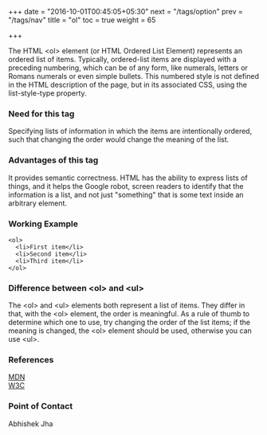 +++
date = "2016-10-01T00:45:05+05:30"
next = "/tags/option"
prev = "/tags/nav"
title = "ol"
toc = true
weight = 65

+++

<p>The HTML <span class='tag-span'>&lt;ol&gt;</span> element (or HTML Ordered List Element) represents an ordered list of items. Typically, ordered-list items are displayed with a preceding numbering, which can be of any form, like numerals, letters or Romans numerals or even simple bullets. This numbered style is not defined in the HTML description of the page, but in its associated CSS, using the list-style-type property.

<h3>Need for this tag</h3>

<p>Specifying lists of information in which the items are intentionally ordered, such that changing the order would change the meaning of the list.</p>

<h3>Advantages of this tag</h3>

<p>It provides semantic correctness. HTML has the ability to express lists of things, and it helps the Google robot, screen readers to identify that the information is a list, and not just "something" that is some text inside an arbitrary element.</p>

<h3>Working Example</h3>

    <ol>
      <li>First item</li>
      <li>Second item</li>
      <li>Third item</li>
    </ol>

<h3>Difference between <span class='tag-span'>&lt;ol&gt;</span> and <span class='tag-span'> &lt;ul&gt;</span></h3>

<p> The <span class='tag-span'>&lt;ol&gt;</span> and <span class='tag-span'>&lt;ul&gt;</span> elements both represent a list of items. They differ in that, with the <span class='tag-span'> &lt;ol&gt;</span> element, the order is meaningful. As a rule of thumb to determine which one to use, try changing the order of the list items; if the meaning is changed, the <span class='tag-span'> &lt;ol&gt;</span> element should be used, otherwise you can use <span class='tag-span'>&lt;ul&gt;</span>.</p>


<h3>References</h3>

[MDN](https://developer.mozilla.org/en/docs/Web/HTML/Element/ol)
<br>
[W3C](https://www.w3.org/TR/html-markup/ol.html)

<h3>Point of Contact</h3>
Abhishek Jha
